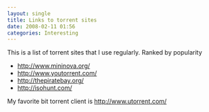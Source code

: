 ```yaml
---
layout: single
title: Links to torrent sites
date: 2008-02-11 01:56
categories: Interesting
---
```

This is a list of torrent sites that I use regularly. Ranked by popularity
<ul>
	<li><a href="http://www.mininova.org/">http://www.mininova.org/</a></li>
	<li><a href="http://www.youtorrent.com/">http://www.youtorrent.com/</a></li>
	<li><a href="http://thepiratebay.org/">http://thepiratebay.org/</a></li>
	<li><a href="http://isohunt.com/">http://isohunt.com/</a></li>
</ul>
My favorite bit torrent client is <a href="http://www.utorrent.com/">http://www.utorrent.com/</a>
